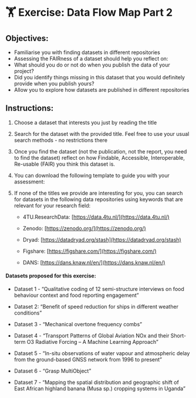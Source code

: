 # 🏋️ Exercise: Data Flow Map Part 2

## Objectives:

-   Familiarise you with finding datasets in different repositories
-   Assessing the FAIRness of a dataset should help you reflect on:
-   What should you do or not do when you publish the data of your project? 
-   Did you identify things missing in this dataset that you would definitely provide when you publish yours?
-   Allow you to explore how datasets are published in different repositories
    
## Instructions:

1.  Choose a dataset that interests you just by reading the title
    
2.  Search for the dataset with the provided title. Feel free to use your usual search methods - no restrictions there
    
3.  Once you find the dataset (not the publication, not the report, you need to find the dataset) reflect on how Findable, Accessible, Interoperable, Re-usable (FAIR) you think this dataset is.
    
4.  You can download the following template to guide you with your assessment:
    
5.  If none of the titles we provide are interesting for you, you can search for datasets in the following data repositories using keywords that are relevant for your research field:
    

	- 4TU.ResearchData: [https://data.4tu.nl/](https://data.4tu.nl/)
    
	- Zenodo: [https://zenodo.org/](https://zenodo.org/)
    
	-  Dryad: [https://datadryad.org/stash](https://datadryad.org/stash)
    
	-  Figshare: [https://figshare.com/](https://figshare.com/)
    
	- DANS: [https://dans.knaw.nl/en/](https://dans.knaw.nl/en/)

#### Datasets proposed for this exercise:

-   Dataset 1 - “Qualitative coding of 12 semi-structure interviews on food behaviour context and food reporting engagement”
    
-   Dataset 2: “Benefit of speed reduction for ships in different weather conditions”
    
-   Dataset 3 - “Mechanical overtone frequency combs”
    
-   Dataset 4 - “Transport Patterns of Global Aviation NOx and their Short-term O3 Radiative Forcing – A Machine Learning Approach”
    
-   Dataset 5 - “In-situ observations of water vapour and atmospheric delay from the ground-based GNSS network from 1996 to present”
    
-   Dataset 6 - “Grasp MultiObject”
    
-   Dataset 7 - “Mapping the spatial distribution and geographic shift of East African highland banana (Musa sp.) cropping systems in Uganda” 